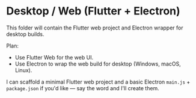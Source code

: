 # Desktop / Web (Flutter + Electron)

This folder will contain the Flutter web project and Electron wrapper for desktop builds.

Plan:
- Use Flutter Web for the web UI.
- Use Electron to wrap the web build for desktop (Windows, macOS, Linux).

I can scaffold a minimal Flutter web project and a basic Electron `main.js` + `package.json` if you'd like — say the word and I'll create them.
